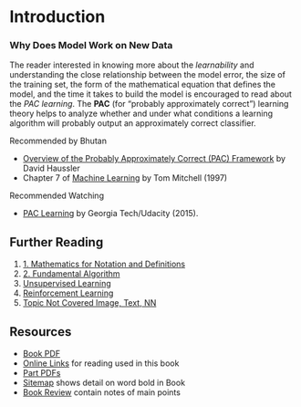 # Introduction

### Why Does Model Work on New Data
The reader interested in knowing more about the *learnability* and understanding the close relationship between the model error, the size of the training set, the form of the mathematical equation that defines the model, and the time it takes to build the model is encouraged to read about the *PAC learning*. The **PAC** (for “probably approximately correct”) learning theory helps to analyze whether and under what conditions a learning algorithm will probably output an approximately correct classifier.

 Recommended by Bhutan
- [Overview of the Probably Approximately Correct (PAC) Framework](https://bpb-us-e1.wpmucdn.com/sites.ucsc.edu/dist/4/821/files/2017/08/smo_0.pdf) by David Haussler
- Chapter 7 of [Machine Learning](http://www.cs.cmu.edu/~tom/mlbook.html) by Tom Mitchell (1997)


Recommended Watching
- [PAC Learning](https://www.youtube.com/watch?v=e37nlms7Zi0) by Georgia Tech/Udacity (2015).

## Further Reading 
1. [1. Mathematics for Notation and Definitions](1.%20Mathematics%20for%20Notation%20and%20Definitions.md)
2. [2. Fundamental Algorithm](2.%20Fundamental%20Algorithm.md) 
3. [Unsupervised Learning](Unsupervised%20Learning.md)
4. [Reinforcement Learning](Reinforcement%20Learning.md)
5. [Topic Not Covered Image, Text, NN](Topic%20Not%20Covered%20Image%2C%20Text%2C%20NN.md)

## Resources
* [Book PDF](http://ema.cri-info.cm/wp-content/uploads/2019/07/2019BurkovTheHundred-pageMachineLearning.pdf)
* [Online Links](https://themlbook.com/wiki/doku.php) for reading used in this book 
* [Part PDFs](https://github.com/tirthajyoti/Papers-Literature-ML-DL-RL-AI/blob/master/General-Machine-Learning/The%20Hundred-Page%20Machine%20Learning%20Book%20by%20Andriy%20Burkov/Links%20to%20read%20the%20chapters%20online.md)
* [Sitemap](https://themlbook.com/wiki/doku.php?id=start&do=index) shows detail on word bold in Book
* [Book Review](https://thedatageneralist.com/book-review-the-hundred-page-machine-learning-book/) contain notes of main points